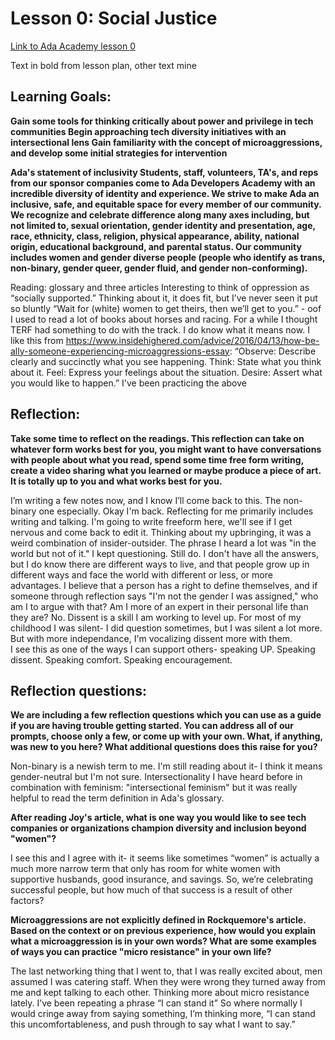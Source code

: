 
# Lesson 0: Social Justice	

[Link to Ada Academy lesson 0](https://github.com/Ada-Developers-Academy/jump-start/tree/master/preparing-for-ada/social-justice)

Text in bold from lesson plan, other text mine

## Learning Goals:
**Gain some tools for thinking critically about power and privilege in tech communities
Begin approaching tech diversity initiatives with an intersectional lens 
Gain familiarity with the concept of microaggressions, and develop some initial strategies for intervention**

**Ada's statement of inclusivity
Students, staff, volunteers, TA's, and reps from our sponsor companies come to Ada Developers Academy with an incredible diversity of identity and experience. We strive to make Ada an inclusive, safe, and equitable space for every member of our community. We recognize and celebrate difference along many axes including, but not limited to, sexual orientation, gender identity and presentation, age, race, ethnicity, class, religion, physical appearance, ability, national origin, educational background, and parental status. Our community includes women and gender diverse people (people who identify as trans, non-binary, gender queer, gender fluid, and gender non-conforming).**

Reading: glossary and three articles
Interesting to think of oppression as “socially supported.” Thinking about it, it does fit, but I’ve never seen it put so bluntly
“Wait for (white) women to get theirs, then we’ll get to you.” - oof
I used to read a lot of books about horses and racing. For a while I thought TERF had something to do with the track. I do know what it means now. 
I like this from https://www.insidehighered.com/advice/2016/04/13/how-be-ally-someone-experiencing-microaggressions-essay: 
“Observe: Describe clearly and succinctly what you see happening.
Think: State what you think about it.
Feel: Express your feelings about the situation.
Desire: Assert what you would like to happen.”
I've been practicing the above  

## Reflection:
**Take some time to reflect on the readings. This reflection can take on whatever form works best for you, you might want to have conversations with people about what you read, spend some time free form writing, create a video sharing what you learned or maybe produce a piece of art. It is totally up to you and what works best for you.**

I’m writing a few notes now, and I know I’ll come back to this. The non-binary one especially.
Okay I'm back. Reflecting for me primarily includes writing and talking. I'm going to write freeform here, we'll see if I get nervous and come back to edit it. Thinking about my upbringing, it was a weird combination of insider-outsider. The phrase I heard a lot was "in the world but not of it." 
I kept questioning. Still do. I don't have all the answers, but I do know there are different ways to live, and that people grow up in different ways and face the world with different or less, or more advantages. I believe that a person has a right to define themselves, and if someone through reflection says "I'm not the gender I was assigned," who am I to argue with that? Am I more of an expert in their personal life than they are? No. 
Dissent is a skill I am working to level up. For most of my childhood I was silent- I did question sometimes, but I was silent a lot more. But with more independance, I'm vocalizing dissent more with them.  
I see this as one of the ways I can support others- speaking UP. Speaking dissent.  Speaking comfort. Speaking encouragement.  

## Reflection questions:
**We are including a few reflection questions which you can use as a guide if you are having trouble getting started. You can address all of our prompts, choose only a few, or come up with your own.
What, if anything, was new to you here? What additional questions does this raise for you?**

Non-binary is a newish term to me. I'm still reading about it- I think it means gender-neutral but I'm not sure. Intersectionality I have heard before in combination with feminism: "intersectional feminism" but it was really helpful to read the term definition in Ada's glossary. 

**After reading Joy's article, what is one way you would like to see tech companies or organizations champion diversity and inclusion beyond "women"?**

I see this and I agree with it- it seems like sometimes “women” is actually a much more narrow term that only has room for white women with supportive husbands, good insurance, and savings. So, we’re celebrating successful people, but how much of that success is a result of other factors?

**Microaggressions are not explicitly defined in Rockquemore's article. Based on the context or on previous experience, how would you explain what a microaggression is in your own words? What are some examples of ways you can practice "micro resistance" in your own life?**

The last networking thing that I went to, that I was really excited about, men assumed I was catering staff. When they were wrong they turned away from me and kept talking to each other. 
Thinking more about micro resistance lately. I’ve been repeating a phrase “I can stand it” So where normally I would cringe away from saying something, I’m thinking more, “I can stand this uncomfortableness, and push through to say what I want to say.”
